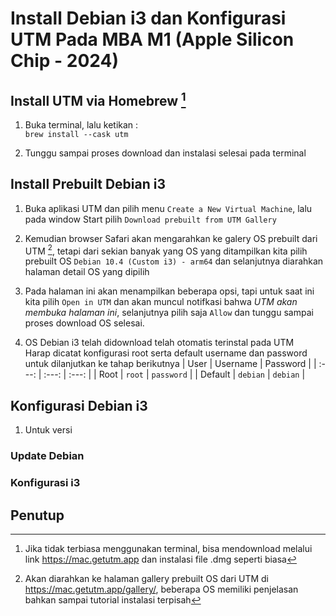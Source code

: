 # Install Debian i3 dan Konfigurasi UTM Pada MBA M1 (Apple Silicon Chip - 2024)

## Install UTM via Homebrew [^1]

1. Buka terminal, lalu ketikan : \
   `brew install --cask utm`

2. Tunggu sampai proses download dan instalasi selesai pada terminal

## Install Prebuilt Debian i3

1. Buka aplikasi UTM dan pilih menu `Create a New Virtual Machine`, lalu pada window Start pilih `Download prebuilt from UTM Gallery`

2. Kemudian browser Safari akan mengarahkan ke galery OS prebuilt dari UTM [^2], tetapi dari sekian banyak yang OS yang ditampilkan kita pilih prebuilt OS `Debian 10.4 (Custom i3) - arm64` dan selanjutnya diarahkan halaman detail OS yang dipilih

3. Pada halaman ini akan menampilkan beberapa opsi, tapi untuk saat ini kita pilih `Open in UTM` dan akan muncul notifkasi bahwa _UTM akan membuka halaman ini_, selanjutnya pilih saja `Allow` dan tunggu sampai proses download OS selesai.

4. OS Debian i3 telah didownload telah otomatis terinstal pada UTM \
   Harap dicatat konfigurasi root serta default username dan password untuk dilanjutkan ke tahap berikutnya
   | User | Username | Password |
   | :---: | :---: | :---: |
   | Root | `root` | `password` |
   | Default | `debian` | `debian` |

## Konfigurasi Debian i3

1. Untuk versi

### Update Debian

### Konfigurasi i3

## Penutup

[^1]: Jika tidak terbiasa menggunakan terminal, bisa mendownload melalui link <https://mac.getutm.app> dan instalasi file .dmg seperti biasa
[^2]: Akan diarahkan ke halaman gallery prebuilt OS dari UTM di <https://mac.getutm.app/gallery/>, beberapa OS memiliki penjelasan bahkan sampai tutorial instalasi terpisah
